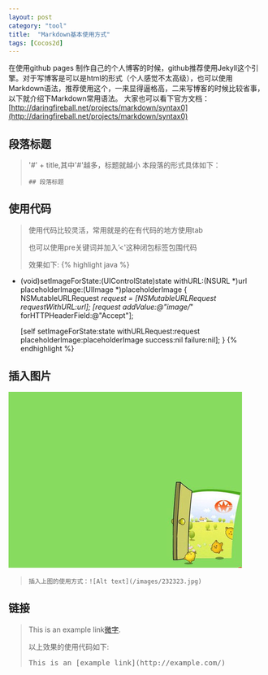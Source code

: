 ```yaml
---
layout: post
category: "tool"
title:  "Markdown基本使用方式"
tags: [Cocos2d]
---
```


在使用github pages 制作自己的个人博客的时候，github推荐使用Jekyll这个引擎。对于写博客是可以是html的形式（个人感觉不太高级），也可以使用Markdown语法，推荐使用这个，一来显得逼格高，二来写博客的时候比较省事，以下就介绍下Markdown常用语法。
大家也可以看下官方文档：[http://daringfireball.net/projects/markdown/syntax0](http://daringfireball.net/projects/markdown/syntax0)

## 段落标题
>'#' + title,其中'#'越多，标题就越小
>本段落的形式具体如下：
><pre><code>## 段落标题</code></pre>

## 使用代码
>使用代码比较灵活，常用就是的在有代码的地方使用tab
>
>也可以使用pre关键词并加入’<'这种闭包标签包围代码
>
>效果如下:
{% highlight java %}
- (void)setImageForState:(UIControlState)state
                 withURL:(NSURL *)url
        placeholderImage:(UIImage *)placeholderImage
{
    NSMutableURLRequest *request = [NSMutableURLRequest requestWithURL:url];
    [request addValue:@"image/*" forHTTPHeaderField:@"Accept"];

  	[self setImageForState:state withURLRequest:request placeholderImage:placeholderImage success:nil 	failure:nil];
}
{% endhighlight %}

## 插入图片
![Alt text](/images/232323.jpg)
><pre><code>插入上图的使用方式：![Alt text](/images/232323.jpg)</code></pre>

## 链接
>This is an example link[微字](http://weizi.mashangtech.com/).
>
>以上效果的使用代码如下:
>
><pre>This is an [example link](http://example.com/)</pre>

